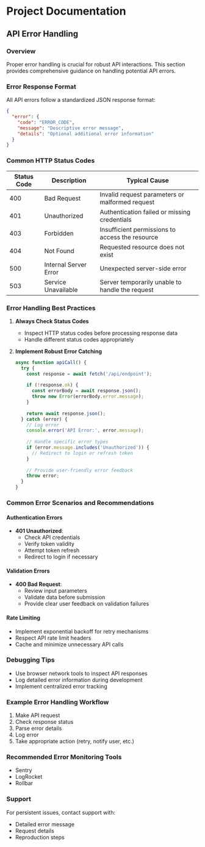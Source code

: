 # Project Documentation

## API Error Handling

### Overview
Proper error handling is crucial for robust API interactions. This section provides comprehensive guidance on handling potential API errors.

### Error Response Format
All API errors follow a standardized JSON response format:

```json
{
  "error": {
    "code": "ERROR_CODE",
    "message": "Descriptive error message",
    "details": "Optional additional error information"
  }
}
```

### Common HTTP Status Codes

| Status Code | Description | Typical Cause |
|------------|-------------|---------------|
| 400 | Bad Request | Invalid request parameters or malformed request |
| 401 | Unauthorized | Authentication failed or missing credentials |
| 403 | Forbidden | Insufficient permissions to access the resource |
| 404 | Not Found | Requested resource does not exist |
| 500 | Internal Server Error | Unexpected server-side error |
| 503 | Service Unavailable | Server temporarily unable to handle the request |

### Error Handling Best Practices

1. **Always Check Status Codes**
   - Inspect HTTP status codes before processing response data
   - Handle different status codes appropriately

2. **Implement Robust Error Catching**
   ```javascript
   async function apiCall() {
     try {
       const response = await fetch('/api/endpoint');
       
       if (!response.ok) {
         const errorBody = await response.json();
         throw new Error(errorBody.error.message);
       }
       
       return await response.json();
     } catch (error) {
       // Log error
       console.error('API Error:', error.message);
       
       // Handle specific error types
       if (error.message.includes('Unauthorized')) {
         // Redirect to login or refresh token
       }
       
       // Provide user-friendly error feedback
       throw error;
     }
   }
   ```

### Common Error Scenarios and Recommendations

#### Authentication Errors
- **401 Unauthorized**: 
  - Check API credentials
  - Verify token validity
  - Attempt token refresh
  - Redirect to login if necessary

#### Validation Errors
- **400 Bad Request**:
  - Review input parameters
  - Validate data before submission
  - Provide clear user feedback on validation failures

#### Rate Limiting
- Implement exponential backoff for retry mechanisms
- Respect API rate limit headers
- Cache and minimize unnecessary API calls

### Debugging Tips
- Use browser network tools to inspect API responses
- Log detailed error information during development
- Implement centralized error tracking

### Example Error Handling Workflow
1. Make API request
2. Check response status
3. Parse error details
4. Log error
5. Take appropriate action (retry, notify user, etc.)

### Recommended Error Monitoring Tools
- Sentry
- LogRocket
- Rollbar

### Support
For persistent issues, contact support with:
- Detailed error message
- Request details
- Reproduction steps